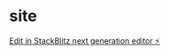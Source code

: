 # site

[Edit in StackBlitz next generation editor ⚡️](https://stackblitz.com/~/github.com/tiagocneris/site)